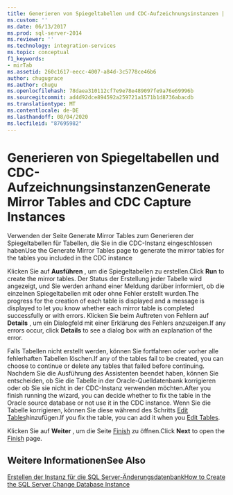 ```yaml
---
title: Generieren von Spiegeltabellen und CDC-Aufzeichnungsinstanzen | Microsoft-Dokumentation
ms.custom: ''
ms.date: 06/13/2017
ms.prod: sql-server-2014
ms.reviewer: ''
ms.technology: integration-services
ms.topic: conceptual
f1_keywords:
- mirTab
ms.assetid: 260c1617-eecc-4007-a84d-3c5778ce46b6
author: chugugrace
ms.author: chugu
ms.openlocfilehash: 78daea310112cf7e9e78e489097fe9a76e69996b
ms.sourcegitcommit: ad4d92dce894592a259721a1571b1d8736abacdb
ms.translationtype: MT
ms.contentlocale: de-DE
ms.lasthandoff: 08/04/2020
ms.locfileid: "87695982"
---
```

# <a name="generate-mirror-tables-and-cdc-capture-instances"></a><span data-ttu-id="4a646-102">Generieren von Spiegeltabellen und CDC-Aufzeichnungsinstanzen</span><span class="sxs-lookup"><span data-stu-id="4a646-102">Generate Mirror Tables and CDC Capture Instances</span></span>
  <span data-ttu-id="4a646-103">Verwenden der Seite Generate Mirror Tables zum Generieren der Spiegeltabellen für Tabellen, die Sie in die CDC-Instanz eingeschlossen haben</span><span class="sxs-lookup"><span data-stu-id="4a646-103">Use the Generate Mirror Tables page to generate the mirror tables for the tables you included in the CDC instance</span></span>  
  
 <span data-ttu-id="4a646-104">Klicken Sie auf **Ausführen** , um die Spiegeltabellen zu erstellen.</span><span class="sxs-lookup"><span data-stu-id="4a646-104">Click **Run** to create the mirror tables.</span></span> <span data-ttu-id="4a646-105">Der Status der Erstellung jeder Tabelle wird angezeigt, und Sie werden anhand einer Meldung darüber informiert, ob die einzelnen Spiegeltabellen mit oder ohne Fehler erstellt wurden.</span><span class="sxs-lookup"><span data-stu-id="4a646-105">The progress for the creation of each table is displayed and a message is displayed to let you know whether each mirror table is completed successfully or with errors.</span></span> <span data-ttu-id="4a646-106">Klicken Sie beim Auftreten von Fehlern auf **Details** , um ein Dialogfeld mit einer Erklärung des Fehlers anzuzeigen.</span><span class="sxs-lookup"><span data-stu-id="4a646-106">If any errors occur, click **Details** to see a dialog box with an explanation of the error.</span></span>  
  
 <span data-ttu-id="4a646-107">Falls Tabellen nicht erstellt werden, können Sie fortfahren oder vorher alle fehlerhaften Tabellen löschen.</span><span class="sxs-lookup"><span data-stu-id="4a646-107">If any of the tables fail to be created, you can choose to continue or delete any tables that failed before continuing.</span></span> <span data-ttu-id="4a646-108">Nachdem Sie die Ausführung des Assistenten beendet haben, können Sie entscheiden, ob Sie die Tabelle in der Oracle-Quelldatenbank korrigieren oder ob Sie sie nicht in der CDC-Instanz verwenden möchten.</span><span class="sxs-lookup"><span data-stu-id="4a646-108">After you finish running the wizard, you can decide whether to fix the table in the Oracle source database or not use it in the CDC instance.</span></span> <span data-ttu-id="4a646-109">Wenn Sie die Tabelle korrigieren, können Sie diese während des Schritts [Edit Tables](edit-tables.md)hinzufügen.</span><span class="sxs-lookup"><span data-stu-id="4a646-109">If you fix the table, you can add it when you [Edit Tables](edit-tables.md).</span></span>  
  
 <span data-ttu-id="4a646-110">Klicken Sie auf **Weiter** , um die Seite [Finish](finish.md) zu öffnen.</span><span class="sxs-lookup"><span data-stu-id="4a646-110">Click **Next** to open the [Finish](finish.md) page.</span></span>  
  
## <a name="see-also"></a><span data-ttu-id="4a646-111">Weitere Informationen</span><span class="sxs-lookup"><span data-stu-id="4a646-111">See Also</span></span>  
 [<span data-ttu-id="4a646-112">Erstellen der Instanz für die SQL Server-Änderungsdatenbank</span><span class="sxs-lookup"><span data-stu-id="4a646-112">How to Create the SQL Server Change Database Instance</span></span>](how-to-create-the-sql-server-change-database-instance.md)  
  
  
